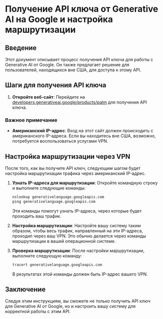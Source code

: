 # Получение API ключа от Generative AI на Google и настройка маршрутизации

## Введение
Этот документ описывает процесс получения API ключа для работы с Generative AI от Google. Он также предлагает решение для пользователей, находящихся вне США, для доступа к этому API.

## Шаги для получения API ключа

1. **Откройте веб-сайт**: Перейдите на [developers.generativeai.google/products/palm](https://developers.generativeai.google/products/palm) для получения API ключа.

### Важное примечание
- **Американский IP-адрес**: Вход на этот сайт должен происходить с американского IP-адреса. Если вы находитесь вне США, возможно, потребуется воспользоваться услугами VPN.

## Настройка маршрутизации через VPN

После того, как вы получите API ключ, следующим шагом будет настройка маршрутизации трафика через американский IP-адрес.

1. **Узнать IP-адреса для маршрутизации**: Откройте командную строку и выполните следующие команды:
    ```cmd
    nslookup generativelanguage.googleapis.com
    ping generativelanguage.googleapis.com
    ```
    Эти команды помогут узнать IP-адреса, через которые будет проходить ваш трафик.

2. **Настройка маршрутизации**: Настройте вашу систему таким образом, чтобы весь трафик, направленный на эти IP-адреса, проходил через ваш VPN. Это обычно делается через команды маршрутизации в вашей операционной системе.

3. **Проверка маршрутизации**: После настройки маршрутизации, выполните следующую команду:
    ```cmd
    tracert generativelanguage.googleapis.com
    ```
    В результатах этой команды должен быть IP-адрес вашего VPN.

## Заключение
Следуя этим инструкциям, вы сможете не только получить API ключ для Generative AI от Google, но и настроить вашу систему для корректной работы с этим API.